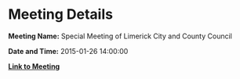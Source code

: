 # Meeting Details

**Meeting Name:** Special Meeting of Limerick City and County Council

**Date and Time:** 2015-01-26 14:00:00

**[Link to Meeting](https://www.limerick.ie/council/whats-on/special-meeting-limerick-city-and-county-council-11)**
